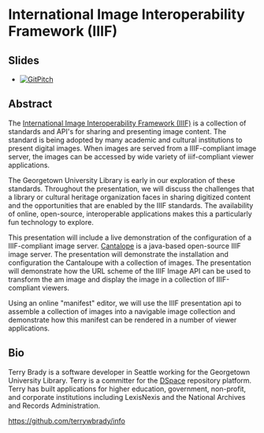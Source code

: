 # International Image Interoperability Framework (IIIF)

## Slides
* [![GitPitch](https://gitpitch.com/assets/badge.svg)](https://gitpitch.com/terrywbrady/iiif-seaJug)

## Abstract

The [International Image Interoperability Framework (IIIF)](http://iiif.io) is a collection of standards and API's for sharing and presenting image content.  The standard is being adopted by many academic and cultural institutions to present digital images.  When images are served from a IIIF-compliant image server, the images can be accessed by wide variety of iiif-compliant viewer applications.

The Georgetown University Library is early in our exploration of these standards.  Throughout the presentation, we will discuss the challenges that a library or cultural heritage organization faces in sharing digitized content and the opportunities that are enabled by the IIIF standards.  The availability of online, open-source, interoperable applications makes this a particularly fun technology to explore.

This presentation will include a live demonstration of the configuration of a IIIF-compliant image server.  [Cantalope](https://medusa-project.github.io/cantaloupe/) is a java-based open-source IIIF image server.  The presentation will demonstrate the installation and configuration the Cantaloupe with a collection of images.  The presentation will demonstrate how the URL scheme of the IIIF Image API can be used to transform the am image and display the image in a collection of IIIF-compliant viewers.

Using an online "manifest" editor, we will use the IIIF presentation api to assemble a collection of images into a navigable image collection and demonstrate how this manifest can be rendered in a number of viewer applications.  

## Bio
Terry Brady is a software developer in Seattle working for the Georgetown University Library. Terry is a committer for the [DSpace](dspace.org) repository platform. Terry has built applications for higher education, government, non-profit, and corporate institutions including LexisNexis and the National Archives and Records Administration.

https://github.com/terrywbrady/info
